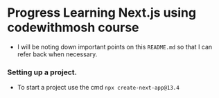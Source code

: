 # Progress Learning Next.js using codewithmosh course
- I will be noting down important points on this `README.md` so that I can refer back when necessary.

### Setting up a project.
- To start a project use the cmd `npx create-next-app@13.4`
